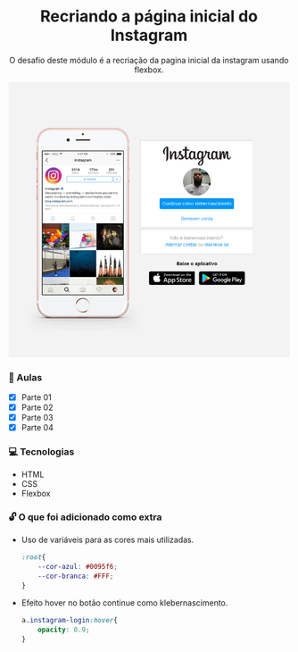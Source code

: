 <div align="center">
    <h1>Recriando a página inicial do Instagram</h1>
</div>

<p align="center">O desafio deste módulo é a recriação da pagina inicial da instagram usando flexbox.</p>

<div align="center">
    <img src="https://raw.githubusercontent.com/kleber86/dio-recriando-pagina-instagram/master/img/imagem-site.PNG">
</div>

### :memo: Aulas
- [x] Parte 01
- [x] Parte 02 
- [x] Parte 03
- [x] Parte 04

### :computer: Tecnologias

- HTML
- CSS
- Flexbox

### :unlock: O que foi adicionado como extra

 - Uso de variáveis para as cores mais utilizadas.
    ~~~css
    :root{
        --cor-azul: #0095f6;
        --cor-branca: #FFF;
    }
    ~~~
 - Efeito hover no botão continue como klebernascimento.
    ~~~css
    a.instagram-login:hover{
        opacity: 0.9;
    }
    ~~~